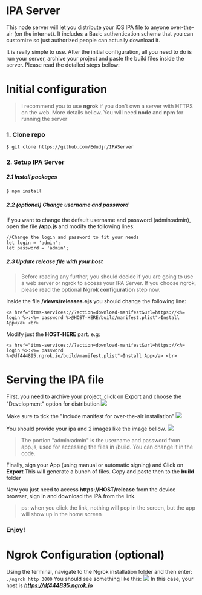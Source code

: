 
# IPA Server
This node server will let you distribute your iOS IPA file to anyone over-the-air (on the internet). It includes a Basic authentication scheme that you can customize so just authorized people can actually download it.

It is really simple to use. After the initial configuration, all you need to do is run your server, archive your project and paste the build files inside the server. Please read the detailed steps bellow:

# Initial configuration
> I recommend you to use **ngrok** if you don't own a server with HTTPS on the web. More details bellow.
> You will need **node** and **npm** for running the server

### 1. Clone repo
```$ git clone https://github.com/Edudjr/IPAServer```
### 2. Setup IPA Server
##### 2.1 Install packages
```$ npm install```
##### 2.2 (optional) Change username and password
If you want to change the default username and password (admin:admin), open the file **/app.js** and
modify the following lines:
```
//Change the login and password to fit your needs
let login = 'admin';
let password = 'admin';
```

##### 2.3 Update release file with your host  

> Before reading any further, you should decide if you are going to use a web server or ngrok to access your IPA Server. If you choose ngrok, please read the optional **Ngrok configuration** step now.

Inside the file **/views/releases.ejs** you should change the following line:
```
<a href="itms-services://?action=download-manifest&url=https://<%= login %>:<%= password %>@HOST-HERE/build/manifest.plist">Install App</a> <br>
```
Modify just the **HOST-HERE** part. e.g:
```
<a href="itms-services://?action=download-manifest&url=https://<%= login %>:<%= password %>@df444895.ngrok.io/build/manifest.plist">Install App</a> <br>
```

# Serving the IPA file
First, you need to archive your project, click on Export and
choose the "Development" option for distribution
![](https://s19.postimg.cc/6m8tlmesz/Captura_de_Tela_2018-01-30_a_s_09.23.44.png)

Make sure to tick the "Include manifest for over-the-air installation"
![](https://s19.postimg.cc/kfx6b1x83/Captura_de_Tela_2018-01-30_a_s_09.28.02.png)

You should provide your ipa and 2 images like the image bellow.
![](https://s19.postimg.cc/odkg009mb/Captura_de_Tela_2018-01-30_a_s_09.38.03.png)

> The portion "admin:admin" is the username and password from app.js, used for accessing
the files in /build. You can change it in the code.

Finally, sign your App (using manual or automatic signing) and Click on **Export**
This will generate a bunch of files. Copy and paste then to the **build** folder

Now you just need to access **https://HOST/release** from the device browser, sign in and download the IPA from the link.

> ps: when you click the link, nothing will pop in the screen, but the app will show up in the home screen

### Enjoy!

# Ngrok Configuration (optional)
Using the terminal, navigate to the Ngrok installation folder and then enter: ```./ngrok http 3000```
You should see something like this:
![](https://s19.postimg.cc/byxo015cz/Captura_de_Tela_2018-01-30_a_s_09.46.44.png)
In this case, your host is ***https://df444895.ngrok.io***
